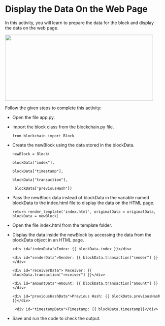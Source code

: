 Display the Data On the Web Page
============================


In this activity, you will learn to prepare the data for the block and display the data on the web page.


<img src= "https://media.slid.es/uploads/1525749/images/10644036/pasted-from-clipboard.png" width = "480" height = "215">

Follow the given steps to complete this activity:

* Open the file app.py.

* Import the block class from the blockchain.py file.


    `from blockchain import Block`


* Create the newBlock using the data stored in the blockData.


    ` newBlock = Block( `

    ` blockData["index"], `


    ` blockData["timestamp"], `

    ` blockData["transaction"], `

    ` blockData["previousHash"])`



* Pass the newBlock data instead of blockData in the variable named blockData to the index.html file to display the data on the HTML page.
 
    `return render_template('index.html', originalData = originalData, blockData = newBlock)`


* Open the file index.html from the template folder.


* Display the data inside the newBlock by accessing the data from the blockData object in an HTML page. 


    ` <div id="indexData">Index: {{ blockData.index }}</div> `

    ` <div id="senderData">Sender: {{ blockData.transaction["sender"] }}</div> `

    ` <div id="receiverData"> Receiver: {{ blockData.transaction["receiver"] }}</div> `

    ` <div id="amountData">Amount: {{ blockData.transaction["amount"] }}</div> `

    ` <div id="previousHashData">Previous Hash: {{ blockData.previousHash }}</div> `

    ` <div id="timestampData">Timestamp: {{ blockData.timestamp}}</div>`
   
* Save and run the code to check the output.
